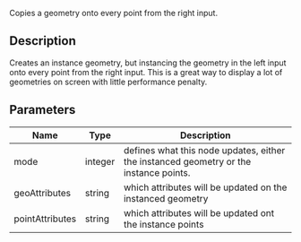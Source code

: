 Copies a geometry onto every point from the right input.


## Description

Creates an instance geometry, but instancing the geometry in the left input onto every point from the right input. This is a great way to display a lot of geometries on screen with little performance penalty.



## Parameters

<table>
<thead>
	<tr>
		<th>Name</th>
		<th>Type</th>
		<th>Description</th>
	</tr>
</thead>
<tr>
	<td>mode</td>
	<td><div class='bg-orange-800 px-2 py-px text-white rounded-sm'>integer</div></td>
	<td>defines what this node updates, either the instanced geometry or the instance points.</td>
</tr>
<tr>
	<td>geoAttributes</td>
	<td><div class='bg-purple-800 px-2 py-px text-white rounded-sm'>string</div></td>
	<td>which attributes will be updated on the instanced geometry</td>
</tr>
<tr>
	<td>pointAttributes</td>
	<td><div class='bg-purple-800 px-2 py-px text-white rounded-sm'>string</div></td>
	<td>which attributes will be updated ont the instance points</td>
</tr>
</table>